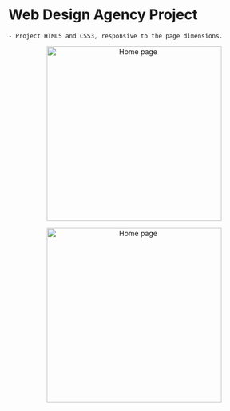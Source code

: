 # Web Design Agency Project

    - Project HTML5 and CSS3, responsive to the page dimensions.

<p align="center">
  <img src="screenshots/web_design1.png" width="350" title="Home page">
</p>

<p align="center">
  <img src="screenshots/web_design2.png" width="350" title="Home page">
</p>
